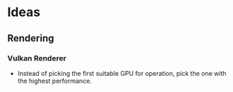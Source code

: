# Ideas

## Rendering
### Vulkan Renderer

- Instead of picking the first suitable GPU for operation, pick the one with the highest performance.